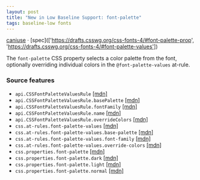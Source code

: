 ```yaml
---
layout: post
title: "New in Low Baseline Support: font-palette"
tags: baseline-low fonts
---
```


[caniuse](https://caniuse.com/?search=font-palette) · [spec](['https://drafts.csswg.org/css-fonts-4/#font-palette-prop', 'https://drafts.csswg.org/css-fonts-4/#font-palette-values'])

The `font-palette` CSS property selects a color palette from the font, optionally overriding individual colors in the `@font-palette-values` at-rule.

### Source features

- ``api.CSSFontPaletteValuesRule`` [[mdn]](https://developer.mozilla.org/en-US/search?q=api.CSSFontPaletteValuesRule)
- ``api.CSSFontPaletteValuesRule.basePalette`` [[mdn]](https://developer.mozilla.org/en-US/search?q=api.CSSFontPaletteValuesRule.basePalette)
- ``api.CSSFontPaletteValuesRule.fontFamily`` [[mdn]](https://developer.mozilla.org/en-US/search?q=api.CSSFontPaletteValuesRule.fontFamily)
- ``api.CSSFontPaletteValuesRule.name`` [[mdn]](https://developer.mozilla.org/en-US/search?q=api.CSSFontPaletteValuesRule.name)
- ``api.CSSFontPaletteValuesRule.overrideColors`` [[mdn]](https://developer.mozilla.org/en-US/search?q=api.CSSFontPaletteValuesRule.overrideColors)
- ``css.at-rules.font-palette-values`` [[mdn]](https://developer.mozilla.org/en-US/search?q=css.at-rules.font-palette-values)
- ``css.at-rules.font-palette-values.base-palette`` [[mdn]](https://developer.mozilla.org/en-US/search?q=css.at-rules.font-palette-values.base-palette)
- ``css.at-rules.font-palette-values.font-family`` [[mdn]](https://developer.mozilla.org/en-US/search?q=css.at-rules.font-palette-values.font-family)
- ``css.at-rules.font-palette-values.override-colors`` [[mdn]](https://developer.mozilla.org/en-US/search?q=css.at-rules.font-palette-values.override-colors)
- ``css.properties.font-palette`` [[mdn]](https://developer.mozilla.org/en-US/search?q=css.properties.font-palette)
- ``css.properties.font-palette.dark`` [[mdn]](https://developer.mozilla.org/en-US/search?q=css.properties.font-palette.dark)
- ``css.properties.font-palette.light`` [[mdn]](https://developer.mozilla.org/en-US/search?q=css.properties.font-palette.light)
- ``css.properties.font-palette.normal`` [[mdn]](https://developer.mozilla.org/en-US/search?q=css.properties.font-palette.normal)
